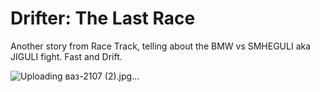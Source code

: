 # Drifter: The Last Race

Another story from Race Track, telling about the BMW vs SMHEGULI aka JIGULI fight. Fast and Drift.

![Uploading ваз-2107 (2).jpg…]()
